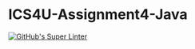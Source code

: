 # ICS4U-Assignment4-Java
[![GitHub's Super Linter](https://github.com/Ryan-ChungKamChung/ICS4U-Assignment4-Java/workflows/GitHub's%20Super%20Linter/badge.svg)](https://github.com/Ryan-ChungKamChung/ICS4U-Assignment4-Java/actions)
